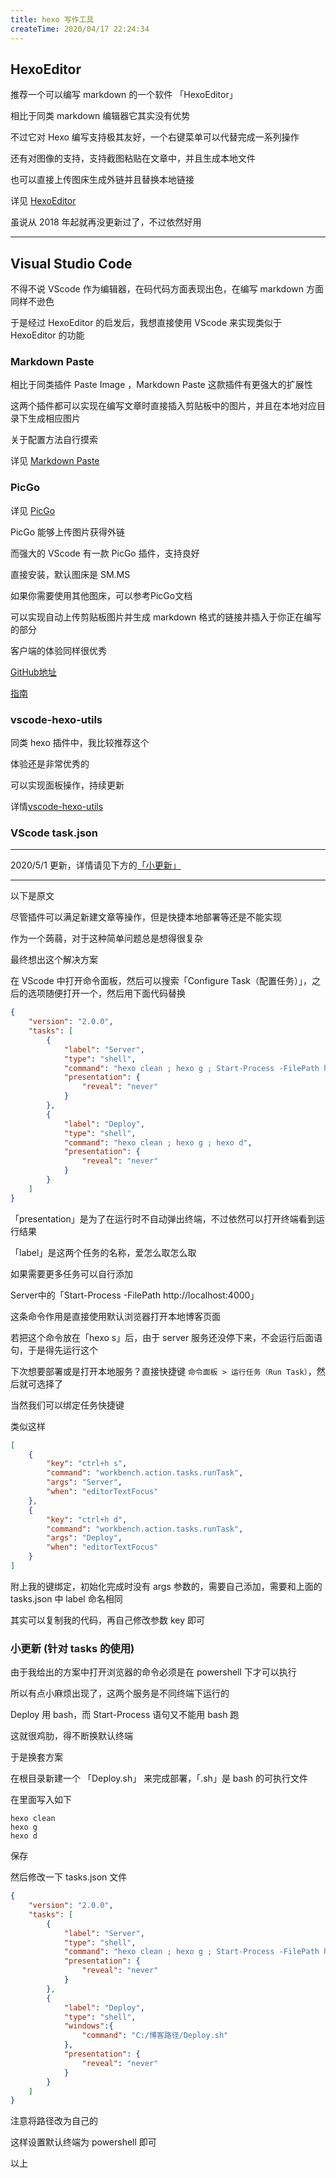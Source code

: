 ```yaml
---
title: hexo 写作工具
createTime: 2020/04/17 22:24:34
---
```


## HexoEditor

推荐一个可以编写 markdown 的一个软件 「HexoEditor」

相比于同类 markdown 编辑器它其实没有优势

不过它对 Hexo 编写支持极其友好，一个右键菜单可以代替完成一系列操作

还有对图像的支持，支持截图粘贴在文章中，并且生成本地文件

也可以直接上传图床生成外链并且替换本地链接

详见 [HexoEditor](https://github.com/zhuzhuyule/HexoEditor)

虽说从 2018 年起就再没更新过了，不过依然好用

---

## Visual Studio Code

不得不说 VScode 作为编辑器，在码代码方面表现出色，在编写 markdown 方面同样不逊色

于是经过 HexoEditor 的启发后，我想直接使用 VScode 来实现类似于 HexoEditor 的功能

### Markdown Paste

相比于同类插件 Paste Image ，Markdown Paste 这款插件有更强大的扩展性

这两个插件都可以实现在编写文章时直接插入剪贴板中的图片，并且在本地对应目录下生成相应图片

关于配置方法自行摸索

详见 [Markdown Paste](https://marketplace.visualstudio.com/items?itemName=telesoho.vscode-markdown-paste-image)

### PicGo

详见 [PicGo](https://marketplace.visualstudio.com/items?itemName=Spades.vs-picgo)

PicGo 能够上传图片获得外链

而强大的 VScode 有一款 PicGo 插件，支持良好

直接安装，默认图床是 SM.MS

如果你需要使用其他图床，可以参考PicGo文档

可以实现自动上传剪贴板图片并生成 markdown 格式的链接并插入于你正在编写的部分

客户端的体验同样很优秀

[GitHub地址](https://github.com/Molunerfinn/PicGo)

[指南](https://picgo.github.io/PicGo-Doc/)

### vscode-hexo-utils

同类 hexo 插件中，我比较推荐这个

体验还是非常优秀的

可以实现面板操作，持续更新

详情[vscode-hexo-utils](https://marketplace.visualstudio.com/items?itemName=fantasy.vscode-hexo-utils)

### VScode task.json

---

2020/5/1 更新，详情请见下方的[「小更新」](#小更新-针对-tasks-的使用)

---

以下是原文

尽管插件可以满足新建文章等操作，但是快捷本地部署等还是不能实现

作为一个蒟蒻，对于这种简单问题总是想得很复杂

最终想出这个解决方案

在 VScode 中打开命令面板，然后可以搜索「Configure Task（配置任务）」，之后的选项随便打开一个，然后用下面代码替换

```json
{
	"version": "2.0.0",
	"tasks": [
		{
			"label": "Server",
			"type": "shell",
			"command": "hexo clean ; hexo g ; Start-Process -FilePath http://localhost:4000 ; hexo s",
            "presentation": {
                "reveal": "never"
            }
		},
		{
			"label": "Deploy",
			"type": "shell",
			"command": "hexo clean ; hexo g ; hexo d",
            "presentation": {
                "reveal": "never"
            }
		}
	]
}
```

「presentation」是为了在运行时不自动弹出终端，不过依然可以打开终端看到运行结果

「label」是这两个任务的名称，爱怎么取怎么取

如果需要更多任务可以自行添加

Server中的「Start-Process -FilePath http://localhost:4000」

这条命令作用是直接使用默认浏览器打开本地博客页面

若把这个命令放在「hexo s」后，由于 server 服务还没停下来，不会运行后面语句，于是得先运行这个

下次想要部署或是打开本地服务？直接快捷键 `命令面板 > 运行任务（Run Task）`，然后就可选择了

当然我们可以绑定任务快捷键

类似这样

```json
[
    {
        "key": "ctrl+h s",
        "command": "workbench.action.tasks.runTask",
        "args": "Server",
        "when": "editorTextFocus"
    },
    {
        "key": "ctrl+h d",
        "command": "workbench.action.tasks.runTask",
        "args": "Deploy",
        "when": "editorTextFocus"
    }
]
```

附上我的键绑定，初始化完成时没有 args 参数的，需要自己添加，需要和上面的 tasks.json 中 label 命名相同

其实可以复制我的代码，再自己修改参数 key 即可

### 小更新 (针对 tasks 的使用)

由于我给出的方案中打开浏览器的命令必须是在 powershell 下才可以执行

所以有点小麻烦出现了，这两个服务是不同终端下运行的

Deploy 用 bash，而 Start-Process 语句又不能用 bash 跑

这就很鸡肋，得不断换默认终端

于是换套方案

在根目录新建一个 「Deploy.sh」 来完成部署，「.sh」是 bash 的可执行文件

在里面写入如下

```
hexo clean
hexo g
hexo d
```

保存

然后修改一下 tasks.json 文件

```json
{
    "version": "2.0.0",
    "tasks": [
        {
            "label": "Server",
            "type": "shell",
            "command": "hexo clean ; hexo g ; Start-Process -FilePath http://localhost:4000 ; hexo s",
            "presentation": {
                "reveal": "never"
            }
        },
        {
            "label": "Deploy",
            "type": "shell",
            "windows":{
                "command": "C:/博客路径/Deploy.sh"
            },
            "presentation": {
                "reveal": "never"
            }
        }
    ]
}
```

注意将路径改为自己的

这样设置默认终端为 powershell 即可

以上